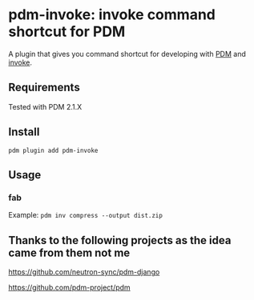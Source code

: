 # pdm-invoke: invoke command shortcut for PDM

A plugin that gives you command shortcut for developing with [PDM](https://pdm.fming.dev/) and
[invoke](https://www.pyinvoke.org).


## Requirements

Tested with PDM 2.1.X

## Install

`pdm plugin add pdm-invoke`

## Usage

### fab

Example: `pdm inv compress --output dist.zip`

## Thanks to the following projects as the idea came from them not me

https://github.com/neutron-sync/pdm-django

https://github.com/pdm-project/pdm
